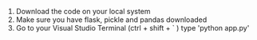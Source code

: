 <!-- How to run the project -->
1) Download the code on your local system
2) Make sure you have flask, pickle and pandas downloaded
3) Go to your Visual Studio Terminal (ctrl + shift + ` ) type 'python app.py'